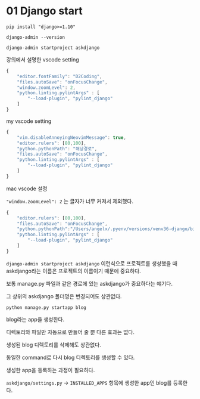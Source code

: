 # 01 Django start

`pip install "django>=1.10"`

`django-admin --version`

`django-admin startproject askdjango`

강의에서 설명한 vscode setting

```js
{
    "editor.fontFamily": "D2Coding",
    "files.autoSave": "onFocusChange",
    "window.zoomLevel": 2,
    "python.linting.pylintArgs" : [
        "--load-plugin", "pylint_django"
    ]
}
```

my vscode setting

```js
{
    "vim.disableAnnoyingNeovimMessage": true,
    "editor.rulers": [80,100],
    "python.pythonPath": "해당경로",
    "files.autoSave": "onFocusChange",
    "python.linting.pylintArgs" : [
        "--load-plugin", "pylint_django"
    ]
}
```

mac vscode 설정

`"window.zoomLevel": 2` 는 글자가 너무 커져서 제외했다.
```js
{
    "editor.rulers": [80,100],
    "files.autoSave": "onFocusChange",
    "python.pythonPath":"/Users/angelx/.pyenv/versions/venv36-django/bin",
    "python.linting.pylintArgs" : [
        "--load-plugin", "pylint_django"
    ]
}
```

`django-admin startproject askdjango` 이런식으로 프로젝트를 생성했을 때 askdjango라는 이름은 프로젝트의 이름이기 때문에 중요하다.

보통 manage.py 파일과 같은 경로에 있는 askdjango가 중요하다는 얘기다.

그 상위의 askdjango 폴더명은 변경되어도 상관없다.

`python manage.py startapp blog`

blog라는 app을 생성한다.

디렉토리와 파일만 자동으로 만들어 줄 뿐 다른 효과는 없다.

생성된 blog 디렉토리를 삭제해도 상관없다.

동일한 command로 다시 blog 디렉토리를 생성할 수 있다.

생성한 app을 등록하는 과정이 필요하다.

`askdjango/settings.py` -> `INSTALLED_APPS` 항목에 생성한 app인 blog를 등록한다.


